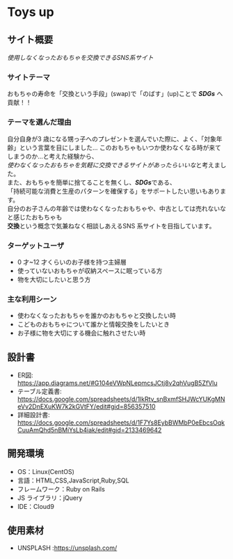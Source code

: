 # Toys up

## サイト概要
*使用しなくなったおもちゃを交換できるSNS系サイト*

### サイトテーマ
おもちゃの寿命を「交換という手段」(swap)で「のばす」(up)ことで ***SDGs*** へ貢献！！

### テーマを選んだ理由
自分自身が3 歳になる甥っ子へのプレゼントを選んでいた際に、よく、「対象年齢」という言葉を目にしました...
このおもちゃもいつか使わなくなる時が来てしまうのか...と考えた経験から、<br>
*使わなくなったおもちゃを気軽に交換できるサイトがあったらいいな*と考えました。<br>
また、おもちゃを簡単に捨てることを無くし、***SDGs***である、<br>
「持続可能な消費と生産のパターンを確保する」をサポートしたい思いもあります。<br>
自分のお子さんの年齢では使わなくなったおもちゃや、中古としては売れないなと感じたおもちゃも<br>
**交換**という概念で気兼ねなく相談しあえるSNS 系サイトを目指しています。


### ターゲットユーザ
- 0 才~12 才くらいのお子様を持つ主婦層
- 使っていないおもちゃが収納スペースに眠っている方
- 物を大切にしたいと思う方


### 主な利用シーン
- 使わなくなったおもちゃを誰かのおもちゃと交換したい時
- こどものおもちゃについて誰かと情報交換をしたいとき
- お子様に物を大切にする機会に触れさせたい時

## 設計書
- ER図: https://app.diagrams.net/#G104eVWpNLepmcsJCtj8v2qhVugB5ZfVlu
- テーブル定義書: https://docs.google.com/spreadsheets/d/1lkRtv_snBxmfSHJWcYUKgMNeVv2DnEXuKW7k2kGVtFY/edit#gid=856357510
- 詳細設計書: https://docs.google.com/spreadsheets/d/1F7Ys8EybBWMbP0eEbcsOqkCuuAmQhd5nBMiYsLb4iak/edit#gid=2133469642


## 開発環境

- OS：Linux(CentOS)
- 言語：HTML,CSS,JavaScript,Ruby,SQL
- フレームワーク：Ruby on Rails
- JS ライブラリ：jQuery
- IDE：Cloud9

## 使用素材
- UNSPLASH :https://unsplash.com/
